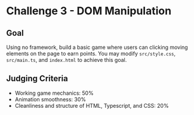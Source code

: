 # Challenge 3 - DOM Manipulation

## Goal

Using no framework, build a basic game where users can clicking moving elements on the page to earn points. You may modify `src/style.css`, `src/main.ts`, and `index.html` to achieve this goal.

## Judging Criteria

- Working game mechanics: 50%
- Animation smoothness: 30%
- Cleanliness and structure of HTML, Typescript, and CSS: 20%
